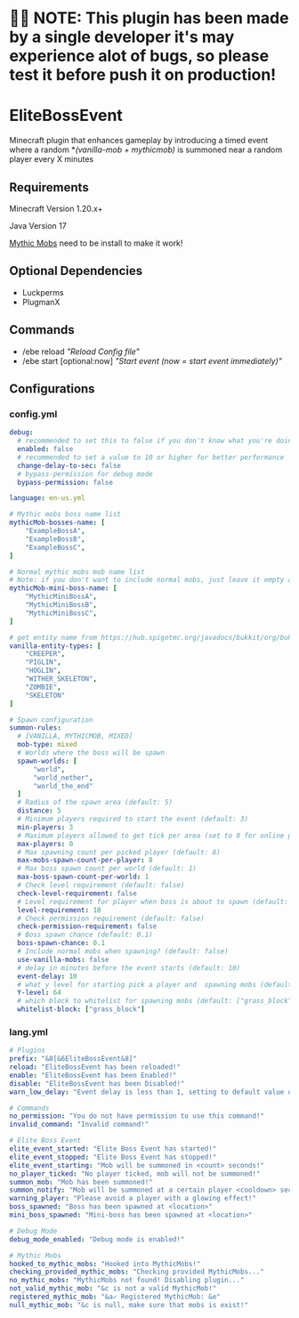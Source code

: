 # 🙏🏻 NOTE: This plugin has been made by a single developer it's may experience alot of bugs, so please test it before push it on production!


# EliteBossEvent
Minecraft plugin that enhances gameplay by introducing a timed event where a random \**(vanilla-mob + mythicmob)* is summoned near a random player every X minutes

## Requirements

Minecraft Version 1.20.x+

Java Version 17

[Mythic Mobs](https://mythiccraft.io/index.php?pages/official-mythicmobs-download/&version=5.6.2#google_vignette) need to be install to make it work!

## Optional Dependencies

- Luckperms
- PlugmanX

## Commands

- /ebe reload *"Reload Config file"*
- /ebe start [optional:now] *"Start event (now = start event immediately)"*

## Configurations

### config.yml
``` yaml
debug:
  # recommended to set this to false if you don't know what you're doing
  enabled: false
  # recommended to set a value to 10 or higher for better performance
  change-delay-to-sec: false
  # bypass-permission for debug mode
  bypass-permission: false

language: en-us.yml

# Mythic mobs boss name list
mythicMob-bosses-name: [
    "ExampleBossA",
    "ExampleBossB",
    "ExampleBossC",
]

# Normal mythic mobs mob name list
# Note: if you don't want to include normal mobs, just leave it empty and set include-normal-mobs to true
mythicMob-mini-boss-name: [
    "MythicMiniBossA",
    "MythicMiniBossB",
    "MythicMiniBossC",
]

# get entity name from https://hub.spigotmc.org/javadocs/bukkit/org/bukkit/entity/EntityType.html
vanilla-entity-types: [
    "CREEPER",
    "PIGLIN",
    "HOGLIN",
    "WITHER_SKELETON",
    "ZOMBIE",
    "SKELETON"
]

# Spawn configuration
summon-rules:
  # [VANILLA, MYTHICMOB, MIXED]
  mob-type: mixed
  # Worlds where the boss will be spawn
  spawn-worlds: [
      "world",
      "world_nether",
      "world_the_end"
  ]
  # Radius of the spawn area (default: 5)
  distance: 5
  # Minimum players required to start the event (default: 3)
  min-players: 3
  # Maximum players allowed to get tick per area (set to 0 for online players size / 2)
  max-players: 0
  # Max spawning count per picked player (default: 8)
  max-mobs-spawn-count-per-player: 8
  # Max boss spawn count per world (default: 1)
  max-boss-spawn-count-per-world: 1
  # Check level requirement (default: false)
  check-level-requirement: false
  # Level requirement for player when boss is about to spawn (default: 1)
  level-requirement: 10
  # Check permission requirement (default: false)
  check-permission-requirement: false
  # Boss spawn chance (default: 0.1)
  boss-spawn-chance: 0.1
  # Include normal mobs when spawning? (default: false)
  use-vanilla-mobs: false
  # delay in minutes before the event starts (default: 10)
  event-delay: 10
  # what y level for starting pick a player and  spawning mobs (default: 64)
  Y-level: 64
  # which block to whitelist for spawning mobs (default: ["grass_block"])
  whitelist-block: ["grass_block"]
```

### lang.yml

``` yaml
# Plugins
prefix: "&8[&6EliteBossEvent&8]"
reload: "EliteBossEvent has been reloaded!"
enable: "EliteBossEvent has been Enabled!"
disable: "EliteBossEvent has been Disabled!"
warn_low_delay: "Event delay is less than 1, setting to default value of 10 minutes."

# Commands
no_permission: "You do not have permission to use this command!"
invalid_command: "Invalid command!"

# Elite Boss Event
elite_event_started: "Elite Boss Event has started!"
elite_event_stopped: "Elite Boss Event has stopped!"
elite_event_starting: "Mob will be summoned in <count> seconds!"
no_player_ticked: "No player ticked, mob will not be summoned!"
summon_mob: "Mob has been summoned!"
summon_notify: "Mob will be summoned at a certain player <cooldown> seconds!"
warning_player: "Please avoid a player with a glowing effect!"
boss_spawned: "Boss has been spawned at <location>"
mini_boss_spawned: "Mini-boss has been spawned at <location>"

# Debug Mode
debug_mode_enabled: "Debug mode is enabled!"

# Mythic Mobs
hooked_to_mythic_mobs: "Hooked into MythicMobs!"
checking_provided_mythic_mobs: "Checking provided MythicMobs..."
no_mythic_mobs: "MythicMobs not found! Disabling plugin..."
not_valid_mythic_mob: "&c is not a valid MythicMob!"
registered_mythic_mob: "&a✓ Registered MythicMob: &e"
null_mythic_mob: "&c is null, make sure that mobs is exist!"
```

